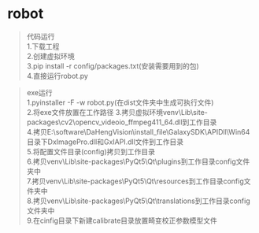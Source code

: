 # robot

> 代码运行  
1.下载工程  
2.创建虚拟环境  
3.pip install -r config/packages.txt(安装需要用到的包)  
4.直接运行robot.py  

> exe运行  
1.pyinstaller -F -w robot.py(在dist文件夹中生成可执行文件)  
2.将exe文件放置在工作路径
3.拷贝虚拟环境venv\Lib\site-packages\cv2\opencv_videoio_ffmpeg411_64.dll到工作目录  
4.拷贝E:\software\DaHengVision\install_file\GalaxySDK\APIDll\Win64目录下DxImagePro.dll和GxIAPI.dll文件到工作目录  
5.将配置文件目录(config)拷贝到工作目录  
6.拷贝venv\Lib\site-packages\PyQt5\Qt\plugins到工作目录config文件夹中  
7.拷贝venv\Lib\site-packages\PyQt5\Qt\resources到工作目录config文件夹中  
8.拷贝venv\Lib\site-packages\PyQt5\Qt\translations到工作目录config文件夹中  
9.在cinfig目录下新建calibrate目录放置畸变校正参数模型文件  